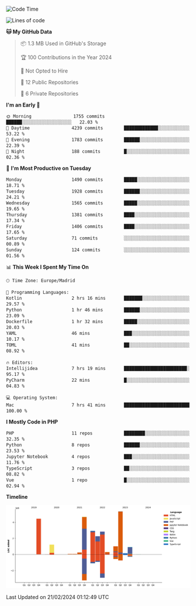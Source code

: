 <!--START_SECTION:waka-->
![Code Time](http://img.shields.io/badge/Code%20Time-49%20hrs%2039%20mins-blue)

![Lines of code](https://img.shields.io/badge/From%20Hello%20World%20I%27ve%20Written-26.3%20million%20lines%20of%20code-blue)

**🐱 My GitHub Data** 

> 📦 1.3 MB Used in GitHub's Storage 
 > 
> 🏆 100 Contributions in the Year 2024
 > 
> 🚫 Not Opted to Hire
 > 
> 📜 12 Public Repositories 
 > 
> 🔑 6 Private Repositories 
 > 
**I'm an Early 🐤** 

```text
🌞 Morning                1755 commits        ██████░░░░░░░░░░░░░░░░░░░   22.03 % 
🌆 Daytime                4239 commits        █████████████░░░░░░░░░░░░   53.22 % 
🌃 Evening                1783 commits        ██████░░░░░░░░░░░░░░░░░░░   22.39 % 
🌙 Night                  188 commits         █░░░░░░░░░░░░░░░░░░░░░░░░   02.36 % 
```
📅 **I'm Most Productive on Tuesday** 

```text
Monday                   1490 commits        █████░░░░░░░░░░░░░░░░░░░░   18.71 % 
Tuesday                  1928 commits        ██████░░░░░░░░░░░░░░░░░░░   24.21 % 
Wednesday                1565 commits        █████░░░░░░░░░░░░░░░░░░░░   19.65 % 
Thursday                 1381 commits        ████░░░░░░░░░░░░░░░░░░░░░   17.34 % 
Friday                   1406 commits        ████░░░░░░░░░░░░░░░░░░░░░   17.65 % 
Saturday                 71 commits          ░░░░░░░░░░░░░░░░░░░░░░░░░   00.89 % 
Sunday                   124 commits         ░░░░░░░░░░░░░░░░░░░░░░░░░   01.56 % 
```


📊 **This Week I Spent My Time On** 

```text
🕑︎ Time Zone: Europe/Madrid

💬 Programming Languages: 
Kotlin                   2 hrs 16 mins       ███████░░░░░░░░░░░░░░░░░░   29.57 % 
Python                   1 hr 46 mins        ██████░░░░░░░░░░░░░░░░░░░   23.09 % 
Dockerfile               1 hr 32 mins        █████░░░░░░░░░░░░░░░░░░░░   20.03 % 
YAML                     46 mins             ███░░░░░░░░░░░░░░░░░░░░░░   10.17 % 
TOML                     41 mins             ██░░░░░░░░░░░░░░░░░░░░░░░   08.92 % 

🔥 Editors: 
Intellijidea             7 hrs 19 mins       ████████████████████████░   95.17 % 
PyCharm                  22 mins             █░░░░░░░░░░░░░░░░░░░░░░░░   04.83 % 

💻 Operating System: 
Mac                      7 hrs 41 mins       █████████████████████████   100.00 % 
```

**I Mostly Code in PHP** 

```text
PHP                      11 repos            ████████░░░░░░░░░░░░░░░░░   32.35 % 
Python                   8 repos             ██████░░░░░░░░░░░░░░░░░░░   23.53 % 
Jupyter Notebook         4 repos             ███░░░░░░░░░░░░░░░░░░░░░░   11.76 % 
TypeScript               3 repos             ██░░░░░░░░░░░░░░░░░░░░░░░   08.82 % 
Vue                      1 repo              █░░░░░░░░░░░░░░░░░░░░░░░░   02.94 % 
```



**Timeline**

![Lines of Code chart](https://raw.githubusercontent.com/danisoronellas/danisoronellas/main/assets/bar_graph.png)


 Last Updated on 21/02/2024 01:12:49 UTC
<!--END_SECTION:waka-->
